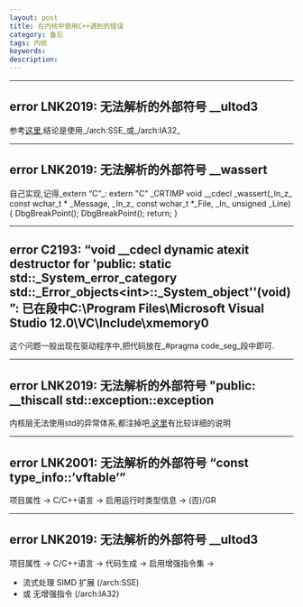 ```yaml
---
layout: post
title: 在内核中使用C++遇到的错误
category: 备忘
tags: 内核
keywords: 
description: 
---
```


---- 
## error LNK2019: 无法解析的外部符号 \_\_ultod3
参考[这里][1],结论是使用\_/arch:SSE\_或\_/arch:IA32\_

---- 
## error LNK2019: 无法解析的外部符号 \_\_wassert
自己实现,记得\_extern “C”\_:
extern "C" _CRTIMP void \_\_cdecl \_wassert(_In\_z\_ const wchar\_t \* _Message, \_In\_z\_ const wchar\_t \*_File, \_In\_ unsigned \_Line)
{
	DbgBreakPoint();
	DbgBreakPoint();
	return; 
}

---- 
## error C2193: “void \_\_cdecl dynamic atexit destructor for 'public: static std::\_System\_error\_category std::\_Error\_objects\<int\>::\_System\_object''(void)”: 已在段中C:\Program Files\Microsoft Visual Studio 12.0\VC\Include\xmemory0
这个问题一般出现在驱动程序中,把代码放在\_\#pragma code\_seg\_段中即可.

---- 
## error LNK2019: 无法解析的外部符号 "public: \_\_thiscall std::exception::exception
内核层无法使用std的异常体系,都注掉吧,[这里][2]有比较详细的说明

---- 
## error LNK2001: 无法解析的外部符号 “const type\_info::’vftable’”
项目属性 -\> C/C++语言 -\> 启用运行时类型信息 -\> (否)/GR

---- 
## error LNK2019: 无法解析的外部符号 \_\_ultod3
项目属性 -\> C/C++语言 -\> 代码生成 -\> 启用增强指令集 -\> 
* 流式处理 SIMD 扩展 (/arch:SSE)
* 或 无增强指令 (/arch:IA32)


[1]:	http://stackoverflow.com/questions/19556103/how-to-get-vs2013-to-stop-generating-calls-to-dtol3-dtoui3-and-other-funct
[2]:	http://www.codeproject.com/Articles/22801/Drivers-Exceptions-and-C